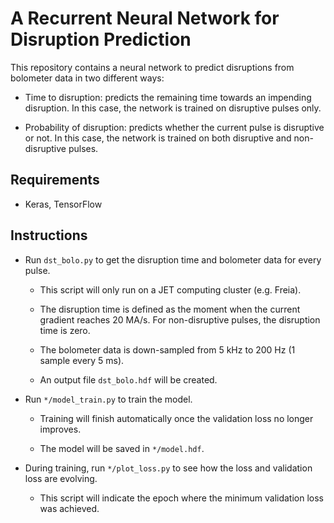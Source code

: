 # A Recurrent Neural Network for Disruption Prediction

This repository contains a neural network to predict disruptions from bolometer data in two different ways:

* Time to disruption: predicts the remaining time towards an impending disruption. In this case, the network is trained on disruptive pulses only.

* Probability of disruption: predicts whether the current pulse is disruptive or not. In this case, the network is trained on both disruptive and non-disruptive pulses.

## Requirements

- Keras, TensorFlow

## Instructions

- Run `dst_bolo.py` to get the disruption time and bolometer data for every pulse.

    - This script will only run on a JET computing cluster (e.g. Freia).
    
    - The disruption time is defined as the moment when the current gradient reaches 20 MA/s. For non-disruptive pulses, the disruption time is zero.

    - The bolometer data is down-sampled from 5 kHz to 200 Hz (1 sample every 5 ms).

    - An output file `dst_bolo.hdf` will be created.

- Run `*/model_train.py` to train the model.

    - Training will finish automatically once the validation loss no longer improves.
    
    - The model will be saved in `*/model.hdf`.

- During training, run `*/plot_loss.py` to see how the loss and validation loss are evolving.

    - This script will indicate the epoch where the minimum validation loss was achieved.
